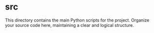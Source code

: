 # src

This directory contains the main Python scripts for the project. Organize your source code here, maintaining a clear and logical structure.
